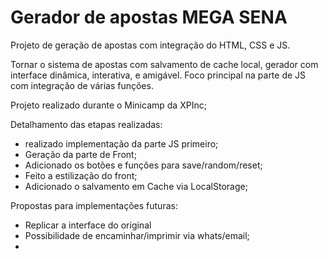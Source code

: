 <h1>Gerador de apostas MEGA SENA</h1>

<p>Projeto de geração de apostas com integração do HTML, CSS e JS.<br>

Tornar o sistema de apostas com salvamento de cache local, gerador com interface dinâmica, interativa, e amigável. Foco principal na parte de JS com integração de várias funções.<br></p>

Projeto realizado durante o Minicamp da XPInc;

Detalhamento das etapas realizadas:

<ul>
  <li>realizado implementação da parte JS primeiro;</li>
  <li>Geração da parte de Front;</li>
  <li>Adicionado os botões e funções para save/random/reset;</li>
  <li>Feito a estilização do front;</li>
  <li>Adicionado o salvamento em Cache via LocalStorage;</li>
</ul>

Propostas para implementações futuras:

<ul>
  <li>Replicar a interface do original</li>
  <li>Possibilidade de encaminhar/imprimir via whats/email;</li>
  <li></li>
</ul>
